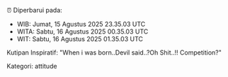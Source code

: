 ⏰ Diperbarui pada:
- WIB: Jumat, 15 Agustus 2025 23.35.03 UTC
- WITA: Sabtu, 16 Agustus 2025 00.35.03 UTC
- WIT: Sabtu, 16 Agustus 2025 01.35.03 UTC

Kutipan Inspiratif:
"When i was born..Devil said..?Oh Shit..!! Competition?"


Kategori: attitude

